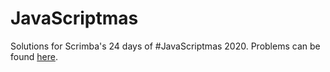 # JavaScriptmas

Solutions for Scrimba's 24 days of #JavaScriptmas 2020. Problems can be found [here](https://scrimba.com/learn/adventcalendar).